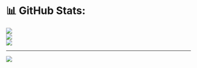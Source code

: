# 📊 GitHub Stats:
![](https://github-readme-stats.vercel.app/api?username=patcharapon0&theme=dark&hide_border=false&include_all_commits=false&count_private=false)<br/>
![](https://github-readme-streak-stats.herokuapp.com/?user=patcharapon0&theme=dark&hide_border=false)<br/>
![](https://github-readme-stats.vercel.app/api/top-langs/?username=patcharapon0&theme=dark&hide_border=false&include_all_commits=false&count_private=false&layout=compact)

---
[![](https://visitcount.itsvg.in/api?id=patcharapon0&icon=0&color=0)](https://visitcount.itsvg.in)
